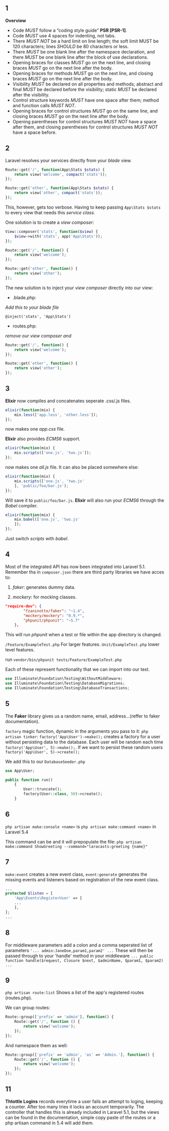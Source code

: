 ## 1
**Overview**
* Code _MUST_ follow a “coding style guide” **PSR [PSR-1]**.
* Code _MUST_ use 4 spaces for indenting, not tabs.
* There _MUST NOT_ be a hard limit on line length; the soft limit MUST be 120 characters; lines _SHOULD_ be 80 characters or less.
* There _MUST_ be one blank line after the namespace declaration, and there _MUST_ be one blank line after the block of use declarations.
* Opening braces for classes _MUST_ go on the next line, and closing braces _MUST_ go on the next line after the body.
* Opening braces for methods _MUST_ go on the next line, and closing braces _MUST_ go on the next line after the body.
* Visibility _MUST_ be declared on all properties and methods; abstract and final _MUST_ be declared before the visibility; static _MUST_ be declared after the visibility.
* Control structure keywords _MUST_ have one space after them; method and function calls _MUST NOT_.
* Opening braces for control structures _MUST_ go on the same line, and closing braces _MUST_ go on the next line after the body.
* Opening parentheses for control structures _MUST NOT_ have a space after them, and closing parentheses for control structures _MUST NOT_ have a space before.

## 2

Laravel resolves your services directly from your _blade_ view.
```php
Route::get('/', function(App\Stats $stats) {
	return view('welcome', compact('stats'));
});
```

```php
Route::get('other', function(App\Stats $stats) {
	return view('other', compact('stats'));
});
```
This, however, gets too verbose. Having to keep passing `App\Stats $stats` to every view that needs this _service class_.

One solution is to create a _view composer_:
```php
View::composer('stats', function($view) {
	$view->with('stats', app('App\Stats'));
});
```
```php
Route::get('/', function() {
	return view('welcome');
});
```

```php
Route::get('other', function() {
	return view('other');
});
```

The new solution is to inject your _view composer_ directly into our view:


* .blade.php:

_Add this to your blade file_

`@inject('stats', 'App\Stats')`


* routes.php:

_remove our view composer and_

```php
Route::get('/', function() {
	return view('welcome');
});
```

```php
Route::get('other', function() {
	return view('other');
});
```

## 3

**Elixir** now compiles and concatenates seperate .css/.js files.

```javascript
elixir(function(mix) {
	mix.less(['app.less', 'other.less']);
});
```

now makes one _app.css_ file.

**Elixir** also provides _ECMS6_ support.

```javascript
elixir(function(mix) {
	mix.scripts(['one.js', 'two.js']);
});
```

now makes one _all.js_ file.  It can also be placed somewhere else:

```javascript
elixir(function(mix) {
	mix.scripts(['one.js', 'two.js'
	], 'public/foo/bar.js');
});
```

Will save it to `public/foo/bar.js`.  **Elixir** will also run your _ECMS6_ through the _Babel_ compiler.

```javascript
elixir(function(mix) {
	mix.babel(['one.js', 'two.js'
	]);
});
```

Just switch _scripts_ with _babel_.

## 4

Most of the integrated API has now been integrated into Laravel 5.1.
Remember tha in `composer.json` there are third party libraries we have acces to:


1. _faker_: generates dummy data.

2. _mockery_: for mocking classes. 

```json
"require-dev": {
        "fzaninotto/faker": "~1.4",
        "mockery/mockery": "0.9.*",
        "phpunit/phpunit": "~5.7"
    },
```

This will run _phpunit_ when a test or file within the app directory is changed.

`/Feature/ExampleTest.php` For larger features.
`Unit/ExampleTest.php` lower level features.

run `vendor/bin/phpunit tests/Feature/ExampleTest.php`

Each of these represent functionality that we can import into our test.
```php
use Illuminate\Foundation\Testing\WithoutMiddleware;
use Illuminate\Foundation\Testing\DatabaseMigrations;
use Illuminate\Foundation\Testing\DatabaseTransactions;
```

## 5

The **Faker** library gives us a random name, email, address...(reffer to faker documentation).

`factory` magic function, dynamic in the arguments you pass to it:
`php artisan tinker`:
`factory('App\User')->make();` creates a factory for a user without persisting data to the database.
Each user will be random each time `factory('App\User', 5)->make();`.
If we want to persist these random users `factory('App\User', 5)->create();`

We add this to our `DatabaseSeeder.php`

```php
use App\User;

public function run()
    {
    	User::truncate();
        factory(User::class, 50)->create();
    }
```

## 6

`php artisan make:console <name>` is `php artisan make:command <name>` in Laravel 5.4

This command can be and it will prepopulate the file: `php artisan make:command ShowGreeting --command="laracasts:greeting {name}"`

## 7

`make:event` creates a new event class, `event:generate` generates the missing events and listeners based on registration of the new event class.

```php
...
protected $listen = [
	'App\Events\RegisterUser' => [
	...
	],
];
...
```

## 8 

For middleware parameters add a colon and a comma seperated list of parameters  `'... admin:JaneDoe,param1,param2' ...`  These will then be passed through to your 'handle' method in your middleware  `... public function handle($request, Closure $next, $adminName, $param1, $param2) ...`

## 9 

`php artisan route:list` Shows a list of the app's registered routes (routes.php).

We can group routes:

```php
Route::group(['prefix' => 'admin'], function() {
	Route::get('/', function () {
	    return view('welcome');
	});
});
```

And namespace them as well:

```php
Route::group(['prefix' => 'admin', 'as' => 'Admin.'], function() {
	Route::get('/', function () {
	    return view('welcome');
	});
});
```

## 11

**Thtottle Logins** records everytime a user fails an attempt to loging, keeping a counter.  After too many tries it locks an account temporarily.
The controller that handles this is already included in Laravel 5.1, but the views can be found in the documentation, simple copy paste of the routes or a php artisan command in 5.4 will add them.